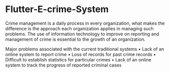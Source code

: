 # Flutter-E-crime-System
Crime management is a daily process in every organization, what makes the difference is the approach each organization applies in managing such problems. The use of information technology to improve on reporting and management of crime is essential to the growth of an organization.

Major problems associated with the current traditional systems
    • Lack of an online system to report crime
    • Loss of records for past crime records
    • Difficult to establish statistics for particular crimes
    • Lack of an online system to track the progress of reported criminal cases
